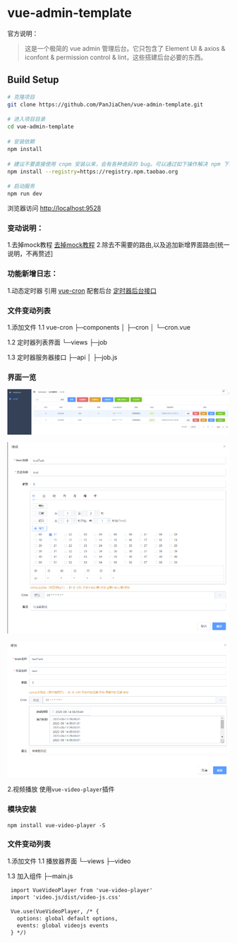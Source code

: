 # vue-admin-template

官方说明：
> 这是一个极简的 vue admin 管理后台。它只包含了 Element UI & axios & iconfont & permission control & lint，这些搭建后台必要的东西。

## Build Setup

```bash
# 克隆项目
git clone https://github.com/PanJiaChen/vue-admin-template.git

# 进入项目目录
cd vue-admin-template

# 安装依赖
npm install

# 建议不要直接使用 cnpm 安装以来，会有各种诡异的 bug。可以通过如下操作解决 npm 下载速度慢的问题
npm install --registry=https://registry.npm.taobao.org

# 启动服务
npm run dev
```

浏览器访问 [http://localhost:9528](http://localhost:9528)
 
 
 ### 变动说明：
 1.去掉mock教程 [去掉mock教程](https://blog.csdn.net/weiiscomeon/article/details/96695526)
 2.除去不需要的路由,以及追加新增界面路由[统一说明，不再赘述]
 
 
### 功能新增日志：
1.动态定时器
引用 [vue-cron](https://gitee.com/lindeyi/vue-cron)
配套后台 [定时器后台接口](https://github.com/Blankwhiter/dynamic-schedule)

### 文件变动列表
1.添加文件 
1.1 vue-cron
├─components
│  ├─cron
│  └─cron.vue

1.2 定时器列表界面
└─views
    ├─job
    
1.3 定时器服务器接口 
 ├─api
 │  ├─job.js
 

###  界面一览
![列表](./pic/列表.png)

![修改](./pic/修改.png)

![预览](./pic/预览.png)

2.视频播放
使用`vue-video-player`插件
### 模块安装
```
npm install vue-video-player -S
```

### 文件变动列表
1.添加文件 
1.1 播放器界面
└─views
    ├─video
    
1.3 加入组件
 ├─main.js
 ```
  import VueVideoPlayer from 'vue-video-player'
  import 'video.js/dist/video-js.css'

  Vue.use(VueVideoPlayer, /* {
    options: global default options,
    events: global videojs events
  } */)
 ```